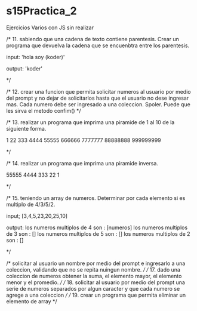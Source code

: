 # s15Practica_2
Ejercicios Varios con JS sin realizar

/*
11. sabiendo que una cadena de texto contiene parentesis. 
    Crear un programa que devuelva la cadena que se encuenbtra entre los parentesis.

input: 'hola soy (koder)'

output: 'koder'

*/

/*
12. crear una funcion que permita solicitar numeros al usuario por medio del prompt y 
    no dejar de solicitarlos hasta que el usuario no dese ingresar mas.
    Cada numero debe ser ingresado a una coleccion.
    Spoler. Puede que les sirva el metodo confim()
*/

/*
13. realizar un programa que imprima una piramide de 1 al 10 de la siguiente forma.

1
22
333
4444
55555
666666
7777777
88888888
999999999

*/

/*
14. realizar un programa que imprima una piramide inversa.

55555
4444
333
22
1

*/

/*
15. teniendo un array de numeros. Determinar por cada elemento si es multiplo de 4/3/5/2.

input; [3,4,5,23,20,25,10]

output:
los numeros multiplos de 4 son : [numeros]
los numeros multiplos de 3 son : []
los numeros multiplos de 5 son : []
los numeros multiplos de 2 son : []

*/

/*
solicitar al usuario un nombre por medio del prompt e ingresarlo a una coleccion,
validando que no se repita nuingun nombre.
*/
/*
17. dado una coleccion de numeros obtener la suma, el elemento mayor, el elemento menor y el promedio.
*/ 
/*
18. solicitar al usuario por medio del prompt una serie de numeros separados por algun caracter 
y que cada numero se agrege a una coleccion
*/
/*
19. crear un programa que permita eliminar un elemento de array
*/
